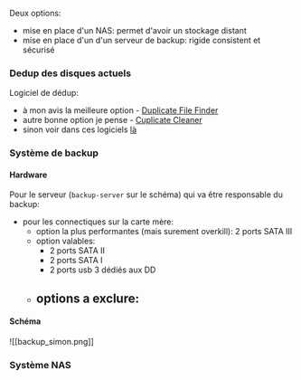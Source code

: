 Deux options:
- mise en place d'un NAS: permet d'avoir un stockage distant 
- mise en place d'un d'un serveur de backup: rigide consistent et sécurisé

### Dedup des disques actuels

Logiciel de dédup: 
- à mon avis la meilleure option - [Duplicate File Finder](https://www.auslogics.com/en/software/duplicate-file-finder/)
- autre bonne option je pense - [Cuplicate Cleaner](https://www.pcastuces.com/logitheque/duplicate_cleaner.htm)
- sinon voir dans ces logiciels [là](https://www.ionos.com/digitalguide/server/know-how/finding-duplicate-files-in-windows/) 

### Système de backup

#### Hardware

Pour le serveur (`backup-server` sur le schéma) qui va être responsable du backup:
- pour les connectiques sur la carte mère:
	- option la plus performantes (mais surement overkill): 2 ports SATA  III
	- option valables:
		- 2 ports SATA II
		- 2 ports SATA I
		- 2 ports usb 3 dédiés aux DD
	- options a exclure:
		- 
	

#### Schéma

![[backup_simon.png]]


### Système NAS

